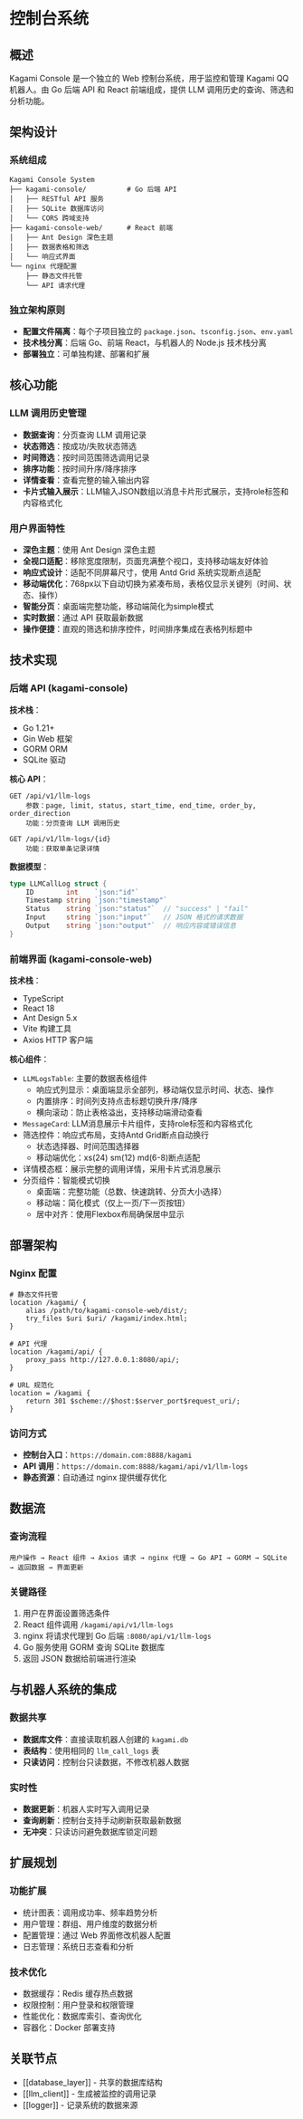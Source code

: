 # 控制台系统

## 概述

Kagami Console 是一个独立的 Web 控制台系统，用于监控和管理 Kagami QQ 机器人。由 Go 后端 API 和 React 前端组成，提供 LLM 调用历史的查询、筛选和分析功能。

## 架构设计

### 系统组成
```
Kagami Console System
├── kagami-console/          # Go 后端 API
│   ├── RESTful API 服务
│   ├── SQLite 数据库访问
│   └── CORS 跨域支持
├── kagami-console-web/      # React 前端
│   ├── Ant Design 深色主题
│   ├── 数据表格和筛选
│   └── 响应式界面
└── nginx 代理配置
    ├── 静态文件托管
    └── API 请求代理
```

### 独立架构原则
- **配置文件隔离**：每个子项目独立的 `package.json`、`tsconfig.json`、`env.yaml`
- **技术栈分离**：后端 Go、前端 React，与机器人的 Node.js 技术栈分离
- **部署独立**：可单独构建、部署和扩展

## 核心功能

### LLM 调用历史管理
- **数据查询**：分页查询 LLM 调用记录
- **状态筛选**：按成功/失败状态筛选
- **时间筛选**：按时间范围筛选调用记录
- **排序功能**：按时间升序/降序排序
- **详情查看**：查看完整的输入输出内容
- **卡片式输入展示**：LLM输入JSON数组以消息卡片形式展示，支持role标签和内容格式化

### 用户界面特性
- **深色主题**：使用 Ant Design 深色主题
- **全视口适配**：移除宽度限制，页面充满整个视口，支持移动端友好体验
- **响应式设计**：适配不同屏幕尺寸，使用 Antd Grid 系统实现断点适配
- **移动端优化**：768px以下自动切换为紧凑布局，表格仅显示关键列（时间、状态、操作）
- **智能分页**：桌面端完整功能，移动端简化为simple模式
- **实时数据**：通过 API 获取最新数据
- **操作便捷**：直观的筛选和排序控件，时间排序集成在表格列标题中

## 技术实现

### 后端 API (kagami-console)
**技术栈**：
- Go 1.21+
- Gin Web 框架
- GORM ORM
- SQLite 驱动

**核心 API**：
```
GET /api/v1/llm-logs
    参数：page, limit, status, start_time, end_time, order_by, order_direction
    功能：分页查询 LLM 调用历史

GET /api/v1/llm-logs/{id}
    功能：获取单条记录详情
```

**数据模型**：
```go
type LLMCallLog struct {
    ID        int    `json:"id"`
    Timestamp string `json:"timestamp"`
    Status    string `json:"status"`  // "success" | "fail"
    Input     string `json:"input"`   // JSON 格式的请求数据
    Output    string `json:"output"`  // 响应内容或错误信息
}
```

### 前端界面 (kagami-console-web)
**技术栈**：
- TypeScript
- React 18
- Ant Design 5.x
- Vite 构建工具
- Axios HTTP 客户端

**核心组件**：
- `LLMLogsTable`: 主要的数据表格组件
  - 响应式列显示：桌面端显示全部列，移动端仅显示时间、状态、操作
  - 内置排序：时间列支持点击标题切换升序/降序
  - 横向滚动：防止表格溢出，支持移动端滑动查看
- `MessageCard`: LLM消息展示卡片组件，支持role标签和内容格式化
- 筛选控件：响应式布局，支持Antd Grid断点自动换行
  - 状态选择器、时间范围选择器
  - 移动端优化：xs(24) sm(12) md(6-8)断点适配
- 详情模态框：展示完整的调用详情，采用卡片式消息展示
- 分页组件：智能模式切换
  - 桌面端：完整功能（总数、快速跳转、分页大小选择）
  - 移动端：简化模式（仅上一页/下一页按钮）
  - 居中对齐：使用Flexbox布局确保居中显示

## 部署架构

### Nginx 配置
```nginx
# 静态文件托管
location /kagami/ {
    alias /path/to/kagami-console-web/dist/;
    try_files $uri $uri/ /kagami/index.html;
}

# API 代理
location /kagami/api/ {
    proxy_pass http://127.0.0.1:8080/api/;
}

# URL 规范化
location = /kagami {
    return 301 $scheme://$host:$server_port$request_uri/;
}
```

### 访问方式
- **控制台入口**：`https://domain.com:8888/kagami`
- **API 调用**：`https://domain.com:8888/kagami/api/v1/llm-logs`
- **静态资源**：自动通过 nginx 提供缓存优化

## 数据流

### 查询流程
```
用户操作 → React 组件 → Axios 请求 → nginx 代理 → Go API → GORM → SQLite → 返回数据 → 界面更新
```

### 关键路径
1. 用户在界面设置筛选条件
2. React 组件调用 `/kagami/api/v1/llm-logs`
3. nginx 将请求代理到 Go 后端 `:8080/api/v1/llm-logs`
4. Go 服务使用 GORM 查询 SQLite 数据库
5. 返回 JSON 数据给前端进行渲染

## 与机器人系统的集成

### 数据共享
- **数据库文件**：直接读取机器人创建的 `kagami.db`
- **表结构**：使用相同的 `llm_call_logs` 表
- **只读访问**：控制台只读数据，不修改机器人数据

### 实时性
- **数据更新**：机器人实时写入调用记录
- **查询刷新**：控制台支持手动刷新获取最新数据
- **无冲突**：只读访问避免数据库锁定问题

## 扩展规划

### 功能扩展
- 统计图表：调用成功率、频率趋势分析
- 用户管理：群组、用户维度的数据分析
- 配置管理：通过 Web 界面修改机器人配置
- 日志管理：系统日志查看和分析

### 技术优化
- 数据缓存：Redis 缓存热点数据
- 权限控制：用户登录和权限管理
- 性能优化：数据库索引、查询优化
- 容器化：Docker 部署支持

## 关联节点

- [[database_layer]] - 共享的数据库结构
- [[llm_client]] - 生成被监控的调用记录
- [[logger]] - 记录系统的数据来源